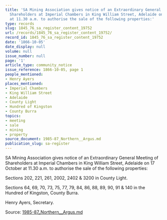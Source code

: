 ```yaml
---
title: 'SA Mining Association gives notice of an Extraordinary General Meeting of
  Shareholders at Imperial Chambers in King William Street, Adelaide on 17 October
  at 11.30 a.m. to authorise the sale of the following properties:'
type: records
slug: 1845_76_sa_register_content_19752
url: /records/1845_76_sa_register_content_19752/
record_id: 1845_76_sa_register_content_19752
date: '1866-10-05'
date_display: null
volume: null
issue_number: null
page: '1'
article_type: community_notice
issue_reference: 1866-10-05, page 1
people_mentioned:
- Henry Ayers
places_mentioned:
- Imperial Chambers
- King William Street
- Adelaide
- County Light
- Hundred of Kingston
- County Burra
topics:
- meeting
- sale
- mining
- property
source_document: 1985-87_Northern__Argus.md
publication_slug: sa-register
---
```


SA Mining Association gives notice of an Extraordinary General Meeting of Shareholders at Imperial Chambers in King William Street, Adelaide on 17 October at 11.30 a.m. to authorise the sale of the following properties:

Sections 202, 221, 261, 2002, 2402 & 3200 in County Light.

Sections 64, 69, 70, 73, 75, 77, 79, 84, 86, 88, 89, 90, 91 & 140 in the Hundred of Kingston, County Burra.

Henry Ayers, Secretary.

Source: [1985-87_Northern__Argus.md](/downloads/markdown/1985-87_Northern__Argus.md)
